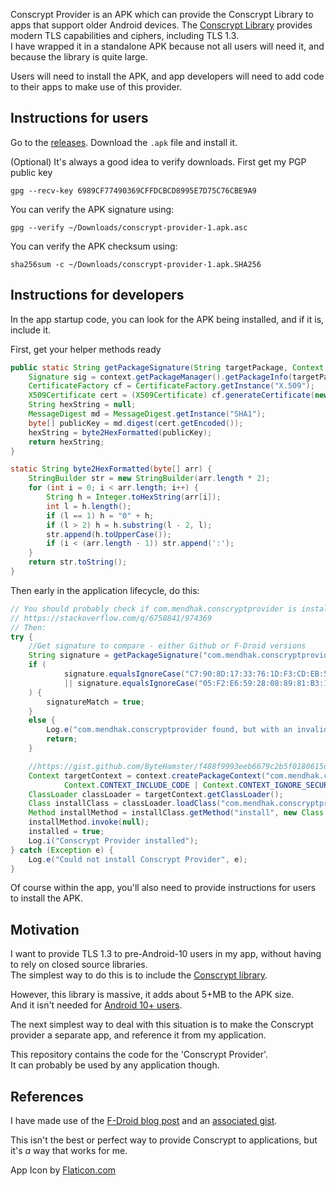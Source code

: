 Conscrypt Provider is an APK which can provide the Conscrypt Library to apps that support older Android devices. 
The [Conscrypt Library](https://github.com/google/conscrypt) provides modern TLS capabilities and ciphers, including TLS 1.3.   
I have wrapped it in a standalone APK because not all users will need it, and because the library is quite large.

Users will need to install the APK, and app developers will need to add code to their apps to make use of this provider. 

## Instructions for users

Go to the [releases](https://github.com/mendhak/Conscrypt-Provider/releases).  Download the `.apk` file and install it. 

(Optional) It's always a good idea to verify downloads.  First get my PGP public key

    gpg --recv-key 6989CF77490369CFFDCBCD8995E7D75C76CBE9A9

You can verify the APK signature using:

    gpg --verify ~/Downloads/conscrypt-provider-1.apk.asc

You can verify the APK checksum using:

    sha256sum -c ~/Downloads/conscrypt-provider-1.apk.SHA256

## Instructions for developers

In the app startup code, you can look for the APK being installed, and if it is, include it.   

First, get your helper methods ready

```java
public static String getPackageSignature(String targetPackage, Context context) throws PackageManager.NameNotFoundException, CertificateException, NoSuchAlgorithmException {
    Signature sig = context.getPackageManager().getPackageInfo(targetPackage, PackageManager.GET_SIGNATURES).signatures[0];
    CertificateFactory cf = CertificateFactory.getInstance("X.509");
    X509Certificate cert = (X509Certificate) cf.generateCertificate(new ByteArrayInputStream(sig.toByteArray()));
    String hexString = null;
    MessageDigest md = MessageDigest.getInstance("SHA1");
    byte[] publicKey = md.digest(cert.getEncoded());
    hexString = byte2HexFormatted(publicKey);
    return hexString;
}

static String byte2HexFormatted(byte[] arr) {
    StringBuilder str = new StringBuilder(arr.length * 2);
    for (int i = 0; i < arr.length; i++) {
        String h = Integer.toHexString(arr[i]);
        int l = h.length();
        if (l == 1) h = "0" + h;
        if (l > 2) h = h.substring(l - 2, l);
        str.append(h.toUpperCase());
        if (i < (arr.length - 1)) str.append(':');
    }
    return str.toString();
}
```

Then early in the application lifecycle, do this: 

```java
// You should probably check if com.mendhak.conscryptprovider is installed first. 
// https://stackoverflow.com/q/6758841/974369
// Then:
try {
    //Get signature to compare - either Github or F-Droid versions
    String signature = getPackageSignature("com.mendhak.conscryptprovider", context);
    if (
            signature.equalsIgnoreCase("C7:90:8D:17:33:76:1D:F3:CD:EB:56:67:16:C8:00:B5:AF:C5:57:DB")
            || signature.equalsIgnoreCase("05:F2:E6:59:28:08:89:81:B3:17:FC:9A:6D:BF:E0:4B:0F:A1:3B:4E")
    ) {
        signatureMatch = true;
    }
    else {
        Log.e("com.mendhak.conscryptprovider found, but with an invalid signature. Ignoring.");
        return;
    }

    //https://gist.github.com/ByteHamster/f488f9993eeb6679c2b5f0180615d518
    Context targetContext = context.createPackageContext("com.mendhak.conscryptprovider",
            Context.CONTEXT_INCLUDE_CODE | Context.CONTEXT_IGNORE_SECURITY);
    ClassLoader classLoader = targetContext.getClassLoader();
    Class installClass = classLoader.loadClass("com.mendhak.conscryptprovider.ConscryptProvider");
    Method installMethod = installClass.getMethod("install", new Class[]{});
    installMethod.invoke(null);
    installed = true;
    Log.i("Conscrypt Provider installed");
} catch (Exception e) {
    Log.e("Could not install Conscrypt Provider", e);
}

```

Of course within the app, you'll also need to provide instructions for users to install the APK.

## Motivation

I want to provide TLS 1.3 to pre-Android-10 users in my app, without having to rely on closed source libraries.  
The simplest way to do this is to include the [Conscrypt library](https://github.com/google/conscrypt/). 

However, this library is massive, it adds about 5+MB to the APK size.  
And it isn't needed for [Android 10+ users](https://developer.android.com/about/versions/10/features#tls-1.3).  

The next simplest way to deal with this situation is to make the Conscrypt provider a separate app, and reference it from my application. 

This repository contains the code for the 'Conscrypt Provider'.  
It can probably be used by any application though.  


## References

I have made use of the [F-Droid blog post](https://f-droid.org/2020/05/29/android-updates-and-tls-connections.html) and an [associated gist](https://gist.github.com/ByteHamster/f488f9993eeb6679c2b5f0180615d518).

This isn't the best or perfect way to provide Conscrypt to applications, but it's _a_ way that works for me.  

App Icon by [Flaticon.com](https://www.flaticon.com/free-icon/tls-protocol_4896619?term=tls&page=1&position=2&page=1&position=2&related_id=4896619&origin=style)